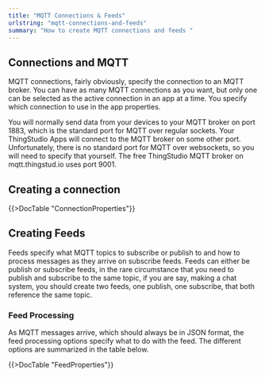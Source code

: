 ```yaml
---
title: "MQTT Connections & Feeds"
urlstring: "mqtt-connections-and-feeds"
summary: "How to create MQTT connections and feeds "
---
```


## Connections and MQTT
MQTT connections, fairly obviously, specify the connection to an MQTT broker. You can have as many MQTT connections as you want, but only one can be selected as the active connection in an app at a time. You specify which connection to use in the app properties.

You will normally send data from your devices to your MQTT broker on port 1883, which is the standard port for MQTT over regular sockets. Your ThingStudio Apps will connect to the MQTT broker on some other port. Unfortunately, there is no standard port for MQTT over websockets, so you will need to specify that yourself. The free ThingStudio MQTT broker on mqtt.thingstud.io uses port 9001.

## Creating a connection
{{>DocTable "ConnectionProperties"}}

## Creating Feeds
Feeds specify what MQTT topics to subscribe or publish to and how to process messages as they arrive on subscribe feeds. Feeds can either be publish or subscribe feeds, in the rare circumstance that you need to publish and subscribe to the same topic, if you are
say, making a chat system, you should create two feeds, one publish, one subscribe, that both reference the same topic.

### Feed Processing
As MQTT messages arrive, which should always be in JSON format, the feed processing options specify what to do with the feed. The different options are summarized in the table below.

{{>DocTable "FeedProperties"}}
